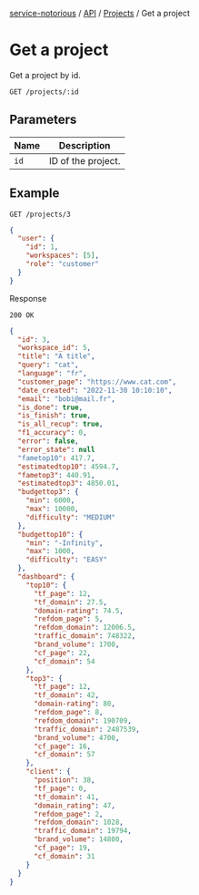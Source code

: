 [service-notorious](../../../README.md) / [API](../README.md) / [Projects](./README.md) / Get a project

# Get a project

Get a project by id.

```
GET /projects/:id
```

## Parameters

| Name | Description        |
|------|--------------------|
| `id` | ID of the project. |

## Example

```
GET /projects/3
```

```json
{
  "user": {
    "id": 1,
    "workspaces": [5],
    "role": "customer"
  }
}
```

Response

```
200 OK
```

```json
{
  "id": 3,
  "workspace_id": 5,
  "title": "A title",
  "query": "cat",
  "language": "fr",
  "customer_page": "https://www.cat.com",
  "date_created": "2022-11-30 10:10:10",
  "email": "bobi@mail.fr",
  "is_done": true,
  "is_finish": true,
  "is_all_recup": true,
  "f1_accuracy": 0,
  "error": false,
  "error_state": null
  "fametop10": 417.7,
  "estimatedtop10": 4594.7,
  "fametop3": 440.91,
  "estimatedtop3": 4850.01,
  "budgettop3": {
    "min": 6000,
    "max": 10000,
    "difficulty": "MEDIUM"
  },
  "budgettop10": {
    "min": "-Infinity",
    "max": 1000,
    "difficulty": "EASY"
  },
  "dashboard": {
    "top10": {
      "tf_page": 12,
      "tf_domain": 27.5,
      "domain-rating": 74.5,
      "refdom_page": 5,
      "refdom_domain": 12006.5,
      "traffic_domain": 748322,
      "brand_volume": 1700,
      "cf_page": 22,
      "cf_domain": 54
    },
    "top3": {
      "tf_page": 12,
      "tf_domain": 42,
      "domain-rating": 80,
      "refdom_page": 8,
      "refdom_domain": 190709,
      "traffic_domain": 2487539,
      "brand_volume": 4700,
      "cf_page": 16,
      "cf_domain": 57
    },
    "client": {
      "position": 38,
      "tf_page": 0,
      "tf_domain": 41,
      "domain_rating": 47,
      "refdom_page": 2,
      "refdom_domain": 1028,
      "traffic_domain": 19794,
      "brand_volume": 14800,
      "cf_page": 19,
      "cf_domain": 31
    }
  }
}
```
